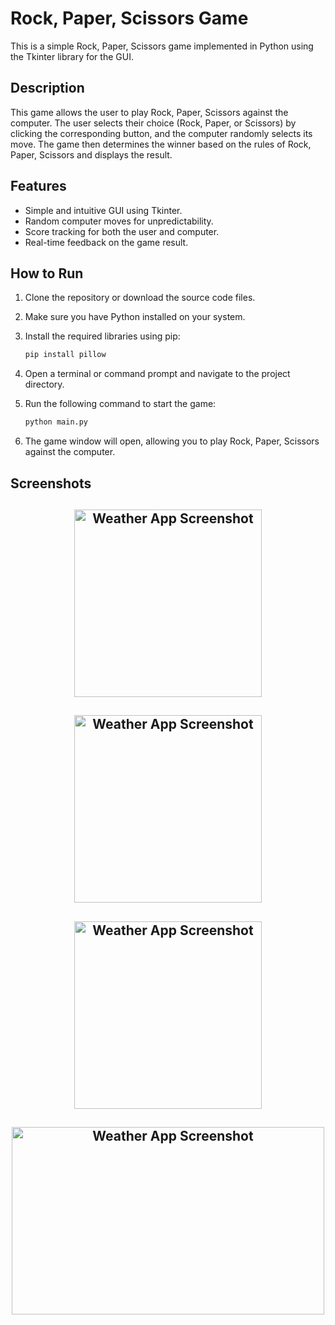 # Rock, Paper, Scissors Game

This is a simple Rock, Paper, Scissors game implemented in Python using the Tkinter library for the GUI.

## Description

This game allows the user to play Rock, Paper, Scissors against the computer. The user selects their choice (Rock, Paper, or Scissors) by clicking the corresponding button, and the computer randomly selects its move. The game then determines the winner based on the rules of Rock, Paper, Scissors and displays the result.

## Features

- Simple and intuitive GUI using Tkinter.
- Random computer moves for unpredictability.
- Score tracking for both the user and computer.
- Real-time feedback on the game result.

## How to Run
1. Clone the repository or download the source code files.

2. Make sure you have Python installed on your system.

3. Install the required libraries using pip:
    ```bash
    pip install pillow

4. Open a terminal or command prompt and navigate to the project directory.

5. Run the following command to start the game:
    ```bash
    python main.py

6. The game window will open, allowing you to play Rock, Paper, Scissors against the computer.

## Screenshots
<div>
   <h2 align="center"><img src="./Screenshots/Screenshot_profile.png" alt="Weather App Screenshot" width="300" height="300"></h2>
   <h2 align="center"><img src="./Screenshots/Screenshot_city.png" alt="Weather App Screenshot" width="300" height="300"></h2>
   <h2 align="center"><img src="./Screenshots/Screenshot1.png" alt="Weather App Screenshot"   width="300" height="300"></h2>
   <h2 align="center"><img src="./Screenshots/Screenshot3.png" alt="Weather App Screenshot"   width="500" height="300"></h2>
</div>
